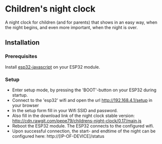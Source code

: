 # Children's night clock
A night clock for children (and for parents) that shows in an easy way, when the night begins, and even more important, when the night is over. 

## Installation

### Prerequisites
Install [esp32-javascript](https://github.com/pepe79/esp32-javascript/) on your ESP32 module.

### Setup
* Enter setup mode, by pressing the 'BOOT'-button on your ESP32 during startup.
* Connect to the 'esp32' wifi and open the url http://192.168.4.1/setup in your browser 
* In the setup form fill in your Wifi SSID and password.
* Also fill in the download link of the night clock stable version: http://cdn.rawgit.com/pepe79/childrens-night-clock/0.17/main.js 
* Reboot the ESP32 module. The ESP32 connects to the configured wifi.
* Upon successful connection, the start- and endtime of the night can be configured here: http://[IP-OF-DEVICE]/status
